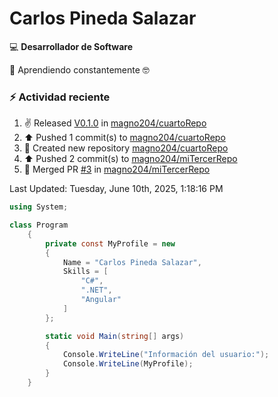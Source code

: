 # Carlos Pineda Salazar

<!--
**magno204/magno204** is a ✨ _special_ ✨ repository because its `README.md` (this file) appears on your GitHub profile.

Here are some ideas to get you started:

- 🔭 I'm currently working on ...
- 🌱 I'm currently learning ...
- 👯 I'm looking to collaborate on ...
- 🤔 I'm looking for help with ...
- 💬 Ask me about ...
- 📫 How to reach me: ...
- 😄 Pronouns: ...
- ⚡ Fun fact: ...
-->
:computer: **Desarrollador de Software**

🌱 Aprendiendo constantemente 🤓

### :zap: Actividad reciente
<!--RECENT_ACTIVITY:start-->
1. ✌️ Released [V0.1.0](https://github.com/magno204/cuartoRepo/releases/tag/V0.1.0) in [magno204/cuartoRepo](https://github.com/magno204/cuartoRepo)<br>
2. ⬆️ Pushed 1 commit(s) to [magno204/cuartoRepo](https://github.com/magno204/cuartoRepo)<br>
3. 📔 Created new repository [magno204/cuartoRepo](https://github.com/magno204/cuartoRepo)<br>
4. ⬆️ Pushed 2 commit(s) to [magno204/miTercerRepo](https://github.com/magno204/miTercerRepo)<br>
5. 🎉 Merged PR [#3](https://github.com/magno204/miTercerRepo/pull/3) in [magno204/miTercerRepo](https://github.com/magno204/miTercerRepo)<br>
<!--RECENT_ACTIVITY:end-->
<!--RECENT_ACTIVITY:last_update-->
Last Updated: Tuesday, June 10th, 2025, 1:18:16 PM
<!--RECENT_ACTIVITY:last_update_end-->

<!--START_SECTION:activity-->

<!--END_SECTION:activity-->


```csharp
using System;

class Program
    {
        private const MyProfile = new 
        {
            Name = "Carlos Pineda Salazar",
            Skills = [
                "C#",
                ".NET",
                "Angular"
            ]
        };

        static void Main(string[] args)
        {
            Console.WriteLine("Información del usuario:");
            Console.WriteLine(MyProfile);
        }
    }
```
